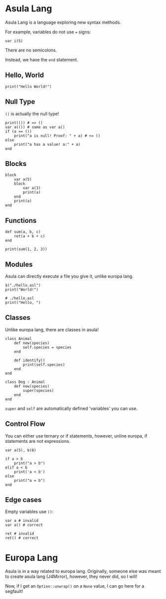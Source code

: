 # Asula Lang
Asula Lang is a language exploring new syntax methods.

For example, variables do not use `=` signs:
```
var i(5)
```

There are no semicolons.

Instead, we have the `end` statement.

## Hello, World
```
print("Hello World!")
```

## Null Type
`()` is actually the null type! 
```
print(()) # => ()
var a(()) # same as var a()
if (a == ())
    print("a is null! Proof: " + a) # <= ()
else
    print("a has a value! a:" + a)
end
```

## Blocks
```
block
    var a(5)
    block
        var a(3)
        print(a)
    end
    print(a)
end
```

## Functions
```
def sum(a, b, c)
    ret(a + b + c)
end

print(sum(1, 2, 3))
```

## Modules
Asula can directly execute a file you give it, unlike europa lang.
```
$("./hello.asl")
print("World!")

# ./hello.asl
print("Hello, ")
```

## Classes
Unlike europa lang, there are classes in asula!
```
class Animal
    def new(species)
        self.species = species
    end

    def identify()
        print(self.species)
    end
end

class Dog : Animal
    def new(species)
        super(species)
    end
end
```

`super` and `self` are automatically defined 'variables' you can use.

## Control Flow
You can either use ternary or if statements, however, unline europa, if statements are not expressions.
```
var a(5), b(6)

if a > b
    print("a > b")
elif a < b
    print('a < b')
else
    print("a = b")
end
```

## Edge cases
Empty variables use `()`:
```
var a # invalid
var a() # correct

ret # invalid
ret() # correct
```

# Europa Lang
Asula is in a way related to europa lang. Originally, someone else was meant to create asula lang (J4Mirror), however, they never did, so I will!

Now, if I get an `Option::unwrap()` on a `None` value, I can go here for a segfault!